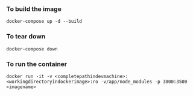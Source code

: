 
### To build the image 

`docker-compose up -d --build`

### To tear down 
`docker-compose down `

### To run the container
`docker run -it -v <completepathindevmachine>:<workingdirectoryindockerimage>:ro -v/app/node_modules -p 3800:3500 <imagename>`

